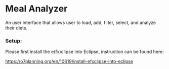 # Meal Analyzer
 
An user interface that allows user to load, add, filter, select, and analyze their diets.

### Setup:
Please first install the e(fx)clipse into Eclipse, instruction can be found here:

https://o7planning.org/en/10619/install-efxclipse-into-eclipse
